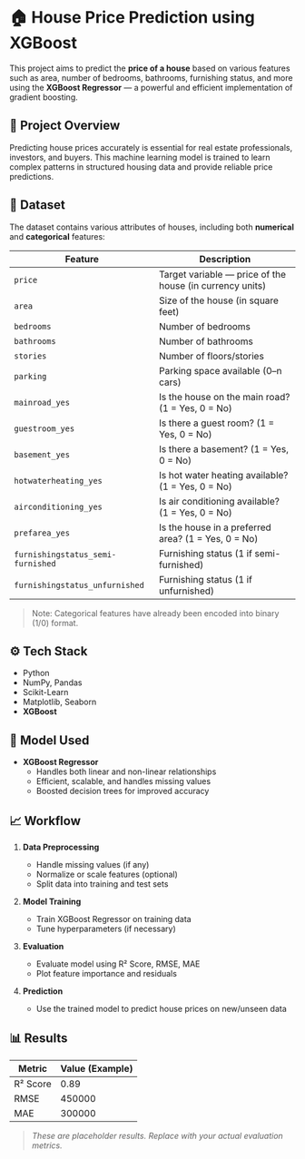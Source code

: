 # 🏠 House Price Prediction using XGBoost

This project aims to predict the **price of a house** based on various features such as area, number of bedrooms, bathrooms, furnishing status, and more using the **XGBoost Regressor** — a powerful and efficient implementation of gradient boosting.

## 📌 Project Overview

Predicting house prices accurately is essential for real estate professionals, investors, and buyers. This machine learning model is trained to learn complex patterns in structured housing data and provide reliable price predictions.

## 📂 Dataset

The dataset contains various attributes of houses, including both **numerical** and **categorical** features:

| Feature | Description |
|--------|-------------|
| `price` | Target variable — price of the house (in currency units) |
| `area` | Size of the house (in square feet) |
| `bedrooms` | Number of bedrooms |
| `bathrooms` | Number of bathrooms |
| `stories` | Number of floors/stories |
| `parking` | Parking space available (0–n cars) |
| `mainroad_yes` | Is the house on the main road? (1 = Yes, 0 = No) |
| `guestroom_yes` | Is there a guest room? (1 = Yes, 0 = No) |
| `basement_yes` | Is there a basement? (1 = Yes, 0 = No) |
| `hotwaterheating_yes` | Is hot water heating available? (1 = Yes, 0 = No) |
| `airconditioning_yes` | Is air conditioning available? (1 = Yes, 0 = No) |
| `prefarea_yes` | Is the house in a preferred area? (1 = Yes, 0 = No) |
| `furnishingstatus_semi-furnished` | Furnishing status (1 if semi-furnished) |
| `furnishingstatus_unfurnished` | Furnishing status (1 if unfurnished) |

> Note: Categorical features have already been encoded into binary (1/0) format.

## ⚙️ Tech Stack

- Python
- NumPy, Pandas
- Scikit-Learn
- Matplotlib, Seaborn
- **XGBoost**

## 🚀 Model Used

- **XGBoost Regressor**
  - Handles both linear and non-linear relationships
  - Efficient, scalable, and handles missing values
  - Boosted decision trees for improved accuracy

## 📈 Workflow

1. **Data Preprocessing**
   - Handle missing values (if any)
   - Normalize or scale features (optional)
   - Split data into training and test sets

2. **Model Training**
   - Train XGBoost Regressor on training data
   - Tune hyperparameters (if necessary)

3. **Evaluation**
   - Evaluate model using R² Score, RMSE, MAE
   - Plot feature importance and residuals

4. **Prediction**
   - Use the trained model to predict house prices on new/unseen data

## 📊 Results

| Metric | Value (Example) |
|--------|-----------------|
| R² Score | 0.89 |
| RMSE | 450000 |
| MAE | 300000 |

> *These are placeholder results. Replace with your actual evaluation metrics.*


